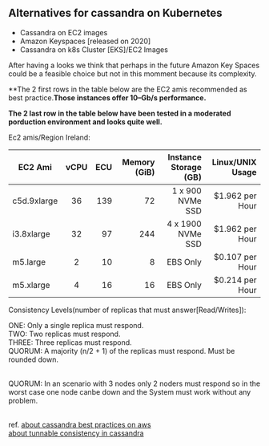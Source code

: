 ## Alternatives for cassandra on Kubernetes 

* Cassandra on EC2 images 
* Amazon Keyspaces [released on 2020]
* Cassandra on k8s Cluster [EKS]/EC2 Images 
 
After having a looks we think that perhaps in the future Amazon Key Spaces could be a feasible choice but not in this momment 
because its complexity.

**The 2 first rows in the table below are the EC2 amis recommended as best practice.**Those instances offer 10–Gb/s performance.**

**The 2 last row in the table below have been tested in a moderated porduction environment and looks quite well.**

Ec2 amis/Region Ireland:

| EC2 Ami       | vCPU          | ECU   | Memory (GiB)  | Instance Storage (GB) | Linux/UNIX Usage |
| ------------- |:-------------:| -----:|--------------:|----------------------:|-----------------:|
| c5d.9xlarge   | 36            | 139   | 72            | 1 x 900 NVMe SSD      | $1.962 per Hour  |
| i3.8xlarge    | 32            | 97    | 244           | 4 x 1900 NVMe SSD     | $1.962 per Hour  |
| m5.large      | 2             | 10    | 8             | EBS Only              | $0.107 per Hour  |
| m5.xlarge     | 4             | 16    | 16            | EBS Only              | $0.214 per Hour  |

Consistency Levels(number of replicas that must answer[Read/Writes]):

ONE: Only a single replica must respond.</br>
TWO: Two replicas must respond.</br>
THREE: Three replicas must respond.</br> 
QUORUM: A majority (n/2 + 1) of the replicas must respond. Must be rounded down.</br></br> 

QUORUM: In an scenario with 3 nodes only 2 noders must respond so in the worst case one node canbe down and the System must work without any problem.</br></br>  




ref. [about cassandra best practices on aws](https://aws.amazon.com/es/blogs/big-data/best-practices-for-running-apache-cassandra-on-amazon-ec2/)</br>
     [about tunnable consistency in cassandra](https://cassandra.apache.org/doc/latest/architecture/dynamo.html#tunable-consistency)</br>
